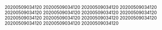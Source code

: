 20200509034120
20200509034120
20200509034120
20200509034120
20200509034120
20200509034120
20200509034120
20200509034120
20200509034120
20200509034120
20200509034120
20200509034120
20200509034120
20200509034120
20200509034120

